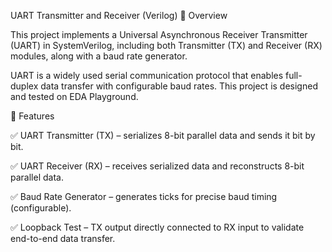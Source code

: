 UART Transmitter and Receiver (Verilog)
📌 Overview

This project implements a Universal Asynchronous Receiver Transmitter (UART) in SystemVerilog, including both Transmitter (TX) and Receiver (RX) modules, along with a baud rate generator.

UART is a widely used serial communication protocol that enables full-duplex data transfer with configurable baud rates.
This project is designed and tested on EDA Playground.

🔧 Features

✅ UART Transmitter (TX) – serializes 8-bit parallel data and sends it bit by bit.

✅ UART Receiver (RX) – receives serialized data and reconstructs 8-bit parallel data.

✅ Baud Rate Generator – generates ticks for precise baud timing (configurable).

✅ Loopback Test – TX output directly connected to RX input to validate end-to-end data transfer.
